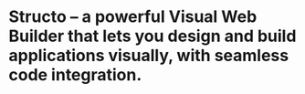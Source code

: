
# Structo – a powerful Visual Web Builder that lets you design and build applications visually, with seamless code integration.
